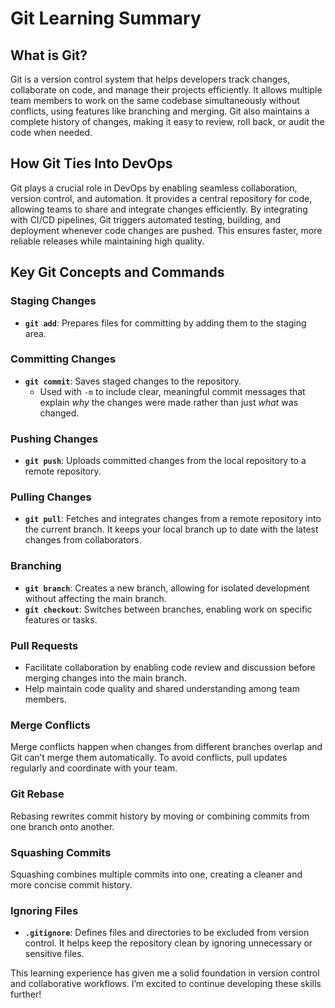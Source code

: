 # Git Learning Summary  

## What is Git?

Git is a version control system that helps developers track changes, collaborate on code, and manage their projects efficiently. It allows multiple team members to work on the same codebase simultaneously without conflicts, using features like branching and merging. Git also maintains a complete history of changes, making it easy to review, roll back, or audit the code when needed.

## How Git Ties Into DevOps

Git plays a crucial role in DevOps by enabling seamless collaboration, version control, and automation. It provides a central repository for code, allowing teams to share and integrate changes efficiently. By integrating with CI/CD pipelines, Git triggers automated testing, building, and deployment whenever code changes are pushed. This ensures faster, more reliable releases while maintaining high quality.


## Key Git Concepts and Commands


### Staging Changes  
- **`git add`**: Prepares files for committing by adding them to the staging area.  

### Committing Changes  
- **`git commit`**: Saves staged changes to the repository.  
  - Used with `-m` to include clear, meaningful commit messages that explain *why* the changes were made rather than just *what* was changed.  

### Pushing Changes  
- **`git push`**: Uploads committed changes from the local repository to a remote repository.  

### Pulling Changes  
- **`git pull`**: Fetches and integrates changes from a remote repository into the current branch. It keeps your local branch up to date with the latest changes from collaborators.  

### Branching  
- **`git branch`**: Creates a new branch, allowing for isolated development without affecting the main branch.  
- **`git checkout`**: Switches between branches, enabling work on specific features or tasks.  

### Pull Requests  
- Facilitate collaboration by enabling code review and discussion before merging changes into the main branch.  
- Help maintain code quality and shared understanding among team members.  

### Merge Conflicts  
Merge conflicts happen when changes from different branches overlap and Git can’t merge them automatically. To avoid conflicts, pull updates regularly and coordinate with your team.  

### Git Rebase  
Rebasing rewrites commit history by moving or combining commits from one branch onto another.

### Squashing Commits  
Squashing combines multiple commits into one, creating a cleaner and more concise commit history. 

### Ignoring Files  
- **`.gitignore`**: Defines files and directories to be excluded from version control. It helps keep the repository clean by ignoring unnecessary or sensitive files.  

This learning experience has given me a solid foundation in version control and collaborative workflows. I’m excited to continue developing these skills further!  
